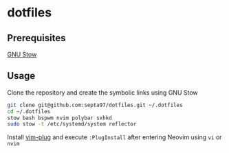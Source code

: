 # dotfiles

## Prerequisites
[GNU Stow](https://www.gnu.org/software/stow/)

## Usage
Clone the repository and create the symbolic links using GNU Stow

```sh
git clone git@github.com:septa97/dotfiles.git ~/.dotfiles
cd ~/.dotfiles
stow bash bspwm nvim polybar sxhkd
sudo stow -t /etc/systemd/system reflector
```

Install [vim-plug](https://github.com/junegunn/vim-plug) and execute `:PlugInstall` after entering Neovim using `vi` or `nvim`
